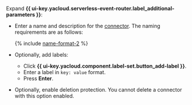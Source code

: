 Expand **{{ ui-key.yacloud.serverless-event-router.label_additional-parameters }}**:

* Enter a name and description for the [connector](../../serverless-integrations/concepts/eventrouter/connector.md). The naming requirements are as follows:

    {% include [name-format-2](../../_includes/name-format-2.md) %}

* Optionally, add labels:

    * Click **{{ ui-key.yacloud.component.label-set.button_add-label }}**.
    * Enter a label in `key: value` format.
    * Press **Enter**.

* Optionally, enable deletion protection. You cannot delete a connector with this option enabled.
